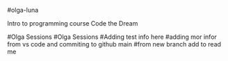 #olga-luna

Intro to programming course Code the Dream

#Olga Sessions
#Olga Sessions
#Adding test info here
#adding mor infor from vs code and commiting to github main
#from new branch add to read me
